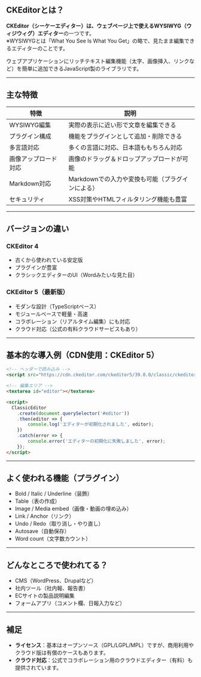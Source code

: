 ## CKEditorとは？

**CKEditor（シーケーエディター）**は、ウェブページ上で使える**WYSIWYG（ウィジウィグ）エディター**の一つです。  
※WYSIWYGとは「What You See Is What You Get」の略で、見たまま編集できるエディターのことです。

ウェブアプリケーションにリッチテキスト編集機能（太字、画像挿入、リンクなど）を簡単に追加できるJavaScript製のライブラリです。

---

## 主な特徴

| 特徴 | 説明 |
|------|------|
|  WYSIWYG編集 | 実際の表示に近い形で文章を編集できる |
|  プラグイン構成 | 機能をプラグインとして追加・削除できる |
|  多言語対応 | 多くの言語に対応、日本語ももちろん対応 |
|  画像アップロード対応 | 画像のドラッグ＆ドロップアップロードが可能 |
|  Markdown対応 | Markdownでの入力や変換も可能（プラグインによる） |
|  セキュリティ | XSS対策やHTMLフィルタリング機能も豊富 |

---

## バージョンの違い

### CKEditor 4
- 古くから使われている安定版
- プラグインが豊富
- クラシックエディターのUI（Wordみたいな見た目）

### CKEditor 5（最新版）
- モダンな設計（TypeScriptベース）
- モジュールベースで軽量・高速
- コラボレーション（リアルタイム編集）にも対応
- クラウド対応（公式の有料クラウドサービスもあり）

---

## 基本的な導入例（CDN使用：CKEditor 5）

```html
<!-- ヘッダーで読み込み -->
<script src="https://cdn.ckeditor.com/ckeditor5/39.0.0/classic/ckeditor.js"></script>

<!-- 編集エリア -->
<textarea id="editor"></textarea>

<script>
  ClassicEditor
    .create(document.querySelector('#editor'))
    .then(editor => {
        console.log('エディターが初期化されました', editor);
    })
    .catch(error => {
        console.error('エディターの初期化に失敗しました', error);
    });
</script>
```

---

## よく使われる機能（プラグイン）

- Bold / Italic / Underline（装飾）
- Table（表の作成）
- Image / Media embed（画像・動画の埋め込み）
- Link / Anchor（リンク）
- Undo / Redo（取り消し・やり直し）
- Autosave（自動保存）
- Word count（文字数カウント）

---

## どんなところで使われてる？

- CMS（WordPress、Drupalなど）
- 社内ツール（社内報、報告書）
- ECサイトの製品説明編集
- フォームアプリ（コメント欄、日報入力など）

---

## 補足

- **ライセンス**：基本はオープンソース（GPL/LGPL/MPL）ですが、商用利用やクラウド版は有償のケースもあります。
- **クラウド対応**：公式でコラボレーション用のクラウドエディター（有料）も提供されています。

